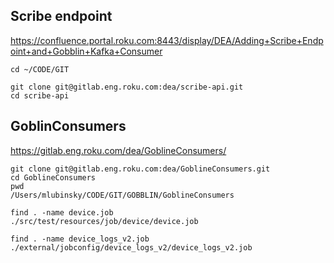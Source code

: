 ##  Scribe endpoint  

<https://confluence.portal.roku.com:8443/display/DEA/Adding+Scribe+Endpoint+and+Gobblin+Kafka+Consumer>
   
```
cd ~/CODE/GIT

git clone git@gitlab.eng.roku.com:dea/scribe-api.git
cd scribe-api
```

##  GoblinConsumers   

<https://gitlab.eng.roku.com/dea/GoblineConsumers/>

```
git clone git@gitlab.eng.roku.com:dea/GoblineConsumers.git
cd GoblineConsumers
pwd
/Users/mlubinsky/CODE/GIT/GOBBLIN/GoblineConsumers
 
find . -name device.job
./src/test/resources/job/device/device.job
 
find . -name device_logs_v2.job
./external/jobconfig/device_logs_v2/device_logs_v2.job

```
